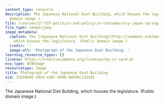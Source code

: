 ```yaml
---
content_type: resource
description: The Japanese National Diet Building, which houses the legislature. (Public
  domain image.)
file: /courses/17-537-politics-and-policy-in-contemporary-japan-spring-2009/32b50b8559594387989b94599c133191_17-537s09-th.jpg
file_type: image/jpeg
image_metadata:
  caption: The [Japanese National Diet Building](http://commons.wikimedia.org/wiki/File:Japanese_national_diet_building.jpg),
    which houses the legislature. (Public domain image.)
  credit: ''
  image-alt: 'Photograph of the Japanese Diet Building. '
learning_resource_types: []
license: https://creativecommons.org/licenses/by-nc-sa/4.0/
ocw_type: OCWImage
resourcetype: Image
title: Photograph of the Japanese Diet Building
uid: 32b50b85-5959-4387-989b-94599c133191
---
```

The Japanese National Diet Building, which houses the legislature. (Public domain image.)
